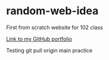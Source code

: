 # random-web-idea

First from scratch website for 102 class

[Link to my GitHub portfolio](https://github.com/ReeceRenninger)


Testing git pull origin main practice

